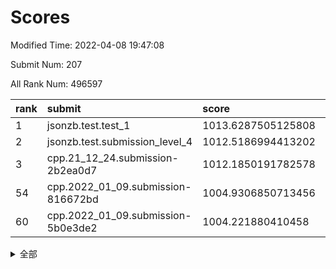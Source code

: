 # Scores

Modified Time: 2022-04-08 19:47:08

Submit Num: 207

All Rank Num: 496597

| rank |               submit               |       score        |       sigma        | pk_num |
| :--- | :--------------------------------- | :----------------- | :----------------- | :----- |
| 1    | jsonzb.test.test_1                 | 1013.6287505125808 | 0.8361599109655737 | 9593   |
| 2    | jsonzb.test.submission_level_4     | 1012.5186994413202 | 0.7965788655807623 | 9595   |
| 3    | cpp.21_12_24.submission-2b2ea0d7   | 1012.1850191782578 | 0.8032807962705153 | 9592   |
| 54   | cpp.2022_01_09.submission-816672bd | 1004.9306850713456 | 0.7115531217695727 | 9598   |
| 60   | cpp.2022_01_09.submission-5b0e3de2 | 1004.221880410458  | 0.7155401368005434 | 9600   |


<details>
<summary>全部</summary>

| rank |                 submit                 |       score        |       sigma        | pk_num |
| :--- | :------------------------------------- | :----------------- | :----------------- | :----- |
| 1    | jsonzb.test.test_1                     | 1013.6287505125808 | 0.8361599109655737 | 9593   |
| 2    | jsonzb.test.submission_level_4         | 1012.5186994413202 | 0.7965788655807623 | 9595   |
| 3    | cpp.21_12_24.submission-2b2ea0d7       | 1012.1850191782578 | 0.8032807962705153 | 9592   |
| 4    | gobigger.level_3.submission_level_3_47 | 1011.5316617658282 | 0.7824360311549905 | 9597   |
| 5    | gobigger.level_3.submission_level_3_37 | 1011.2928797073938 | 0.7600951362758819 | 9597   |
| 6    | gobigger.level_3.submission_level_3_3  | 1011.2645047505451 | 0.7693073196667082 | 9594   |
| 7    | gobigger.level_3.submission_level_3_36 | 1011.2005002772595 | 0.7735040083618316 | 9594   |
| 8    | gobigger.level_3.submission_level_3_30 | 1010.9384555832107 | 0.7679053803925363 | 9597   |
| 9    | gobigger.level_3.submission_level_3_9  | 1010.9185865976544 | 0.7600961300754229 | 9596   |
| 10   | gobigger.level_3.submission_level_3_28 | 1010.81780482423   | 0.7518951360911322 | 9597   |
| 11   | gobigger.level_3.submission_level_3_46 | 1010.7292823761505 | 0.7576538598551205 | 9594   |
| 12   | gobigger.level_3.submission_level_3_19 | 1010.7170140763632 | 0.7727873982138863 | 9597   |
| 13   | gobigger.level_3.submission_level_3_40 | 1010.6674520679503 | 0.7658476109817364 | 9597   |
| 14   | gobigger.level_3.submission_level_3_27 | 1010.5811122297004 | 0.7584468037365595 | 9601   |
| 15   | gobigger.level_3.submission_level_3_15 | 1010.5499655181052 | 0.8094360485514602 | 9598   |
| 16   | gobigger.level_3.submission_level_3_34 | 1010.5423509024308 | 0.7565647037005273 | 9591   |
| 17   | gobigger.level_3.submission_level_3_1  | 1010.5016311649737 | 0.7799858386526765 | 9606   |
| 18   | gobigger.level_3.submission_level_3_2  | 1010.4582314564351 | 0.7603638384146401 | 9597   |
| 19   | gobigger.level_3.submission_level_3_23 | 1010.2817815073813 | 0.779224584462828  | 9597   |
| 20   | gobigger.level_3.submission_level_3_5  | 1010.2045171582049 | 0.7512730852694478 | 9594   |
| 21   | gobigger.level_3.submission_level_3_42 | 1010.1796277412371 | 0.7691252190265176 | 9593   |
| 22   | gobigger.level_3.submission_level_3_18 | 1010.079814511924  | 0.7389475997500914 | 9595   |
| 23   | gobigger.level_3.submission_level_3_33 | 1010.0546183607264 | 0.7806351960384277 | 9599   |
| 24   | gobigger.level_3.submission_level_3_0  | 1009.9771395222554 | 0.7634884006141724 | 9599   |
| 25   | gobigger.level_3.submission_level_3_45 | 1009.9650560475873 | 0.7396495404624308 | 9598   |
| 26   | gobigger.level_3.submission_level_3_10 | 1009.9357691365534 | 0.7431858733631526 | 9596   |
| 27   | gobigger.level_3.submission_level_3_39 | 1009.8906383389497 | 0.7668293085448128 | 9594   |
| 28   | gobigger.level_3.submission_level_3_24 | 1009.8482482304767 | 0.7573992939049492 | 9601   |
| 29   | gobigger.level_3.submission_level_3_14 | 1009.8064300986842 | 0.7422133727639747 | 9598   |
| 30   | gobigger.level_3.submission_level_3_41 | 1009.7639421559923 | 0.7489680648788245 | 9598   |
| 31   | gobigger.level_3.submission_level_3_38 | 1009.7570018787233 | 0.7545597756420189 | 9597   |
| 32   | gobigger.level_3.submission_level_3_44 | 1009.7534067921466 | 0.7616964779488856 | 9598   |
| 33   | gobigger.level_3.submission_level_3_16 | 1009.7514780338462 | 0.7360331617205975 | 9595   |
| 34   | gobigger.level_3.submission_level_3_43 | 1009.7461723475101 | 0.7555289936782256 | 9604   |
| 35   | gobigger.level_3.submission_level_3_49 | 1009.6755585322215 | 0.7518524930189662 | 9599   |
| 36   | gobigger.level_3.submission_level_3_4  | 1009.6590130257435 | 0.7625830000373703 | 9599   |
| 37   | gobigger.level_3.submission_level_3_7  | 1009.5987422747629 | 0.7680654803877789 | 9592   |
| 38   | gobigger.level_3.submission_level_3_12 | 1009.5608185493275 | 0.7531138599423213 | 9599   |
| 39   | gobigger.level_3.submission_level_3_32 | 1009.5470963773398 | 0.7639157706746993 | 9597   |
| 40   | gobigger.level_3.submission_level_3_26 | 1009.5160942470175 | 0.7568426603858718 | 9599   |
| 41   | gobigger.level_3.submission_level_3_20 | 1009.513442231934  | 0.7403343433722408 | 9594   |
| 42   | gobigger.level_3.submission_level_3_35 | 1009.391863413117  | 0.73916868624384   | 9590   |
| 43   | gobigger.level_3.submission_level_3_13 | 1009.3659058530156 | 0.7555764779283923 | 9593   |
| 44   | gobigger.level_3.submission_level_3_22 | 1009.2916413559489 | 0.7528525960281873 | 9591   |
| 45   | gobigger.level_3.submission_level_3_25 | 1009.2486440520215 | 0.7507167208600153 | 9599   |
| 46   | gobigger.level_3.submission_level_3_48 | 1009.2461999896173 | 0.7444154709935882 | 9599   |
| 47   | gobigger.level_3.submission_level_3_21 | 1009.1454408335983 | 0.7523496790730332 | 9599   |
| 48   | gobigger.level_3.submission_level_3_31 | 1009.1275919670252 | 0.7793459053315536 | 9602   |
| 49   | gobigger.level_3.submission_level_3_29 | 1008.9171433180946 | 0.7656610613540968 | 9598   |
| 50   | gobigger.level_3.submission_level_3_6  | 1008.8945030097357 | 0.7534995333331863 | 9596   |
| 51   | gobigger.level_3.submission_level_3_11 | 1008.6436444287131 | 0.7534106665980537 | 9595   |
| 52   | gobigger.level_3.submission_level_3_17 | 1008.5822620414117 | 0.7283409587544737 | 9597   |
| 53   | gobigger.level_3.submission_level_3_8  | 1008.5194237608034 | 0.7352661398171711 | 9598   |
| 54   | cpp.2022_01_09.submission-816672bd     | 1004.9306850713456 | 0.7115531217695727 | 9598   |
| 55   | gobigger.level_1.submission_level_1_37 | 1004.5838687842231 | 0.7203384873875219 | 9591   |
| 56   | gobigger.level_1.submission_level_1_2  | 1004.5590444369785 | 0.7216700526211915 | 9594   |
| 57   | gobigger.level_1.submission_level_1_22 | 1004.460272867628  | 0.7255034766847894 | 9600   |
| 58   | gobigger.level_1.submission_level_1_17 | 1004.3565590966638 | 0.7172204314755867 | 9592   |
| 59   | gobigger.level_1.submission_level_1_10 | 1004.3522007050703 | 0.7178006548926271 | 9596   |
| 60   | cpp.2022_01_09.submission-5b0e3de2     | 1004.221880410458  | 0.7155401368005434 | 9600   |
| 61   | gobigger.level_1.submission_level_1_12 | 1004.2059249113934 | 0.7195021653915176 | 9590   |
| 62   | gobigger.level_1.submission_level_1_15 | 1004.168595538121  | 0.710884498929395  | 9599   |
| 63   | gobigger.level_1.submission_level_1_45 | 1004.136162930276  | 0.7132031583177892 | 9604   |
| 64   | gobigger.level_1.submission_level_1_29 | 1004.0875654697663 | 0.7118886975377926 | 9597   |
| 65   | gobigger.level_1.submission_level_1_4  | 1003.9535463271685 | 0.7355262871577855 | 9593   |
| 66   | gobigger.level_1.submission_level_1_18 | 1003.9367078847793 | 0.7175189109952681 | 9596   |
| 67   | gobigger.level_1.submission_level_1_28 | 1003.7982047872429 | 0.711517788834211  | 9597   |
| 68   | gobigger.level_1.submission_level_1_25 | 1003.5802322950942 | 0.7116473622055386 | 9594   |
| 69   | gobigger.level_1.submission_level_1_47 | 1003.5533995281962 | 0.7223899252650324 | 9601   |
| 70   | gobigger.level_1.submission_level_1_0  | 1003.545619677719  | 0.7272703999306526 | 9594   |
| 71   | gobigger.level_1.submission_level_1_40 | 1003.5408490897361 | 0.7138101127319084 | 9596   |
| 72   | gobigger.level_1.submission_level_1_11 | 1003.5268511116441 | 0.7088290113583505 | 9599   |
| 73   | gobigger.level_1.submission_level_1_43 | 1003.5183815827021 | 0.7042438346120905 | 9598   |
| 74   | gobigger.level_1.submission_level_1_7  | 1003.4740294986502 | 0.7213086129673555 | 9592   |
| 75   | gobigger.level_1.submission_level_1_30 | 1003.4629751219159 | 0.7249292497670029 | 9601   |
| 76   | gobigger.level_1.submission_level_1_31 | 1003.458369416966  | 0.7164893215336002 | 9596   |
| 77   | gobigger.level_1.submission_level_1_34 | 1003.3930301378354 | 0.7055443963984311 | 9603   |
| 78   | gobigger.level_1.submission_level_1_32 | 1003.3919356293117 | 0.7348169818109692 | 9598   |
| 79   | gobigger.level_1.submission_level_1_33 | 1003.3719537625657 | 0.7210899225176526 | 9590   |
| 80   | gobigger.level_1.submission_level_1_48 | 1003.3563793586529 | 0.7198174477931693 | 9600   |
| 81   | gobigger.level_1.submission_level_1_21 | 1003.278355712725  | 0.7103778094330268 | 9593   |
| 82   | gobigger.level_1.submission_level_1_8  | 1003.0995625488634 | 0.706758840993683  | 9588   |
| 83   | gobigger.level_1.submission_level_1_20 | 1003.0853724122884 | 0.7171683983357415 | 9594   |
| 84   | gobigger.level_1.submission_level_1_41 | 1003.0579236510096 | 0.7166207417529156 | 9594   |
| 85   | gobigger.level_1.submission_level_1_5  | 1003.0196878308848 | 0.7169725795811638 | 9593   |
| 86   | gobigger.level_1.submission_level_1_16 | 1002.9414353795505 | 0.7037342877065486 | 9595   |
| 87   | gobigger.level_1.submission_level_1_49 | 1002.897229771068  | 0.7134535325094699 | 9588   |
| 88   | gobigger.level_1.submission_level_1_35 | 1002.7071173925567 | 0.715924889708096  | 9602   |
| 89   | gobigger.level_1.submission_level_1_46 | 1002.7012762238719 | 0.7002291103960185 | 9598   |
| 90   | gobigger.level_1.submission_level_1_1  | 1002.6931276689606 | 0.7118353316881108 | 9593   |
| 91   | gobigger.level_1.submission_level_1_19 | 1002.6824845296999 | 0.7119826717706237 | 9596   |
| 92   | gobigger.level_1.submission_level_1_26 | 1002.5609319943524 | 0.721564905948115  | 9601   |
| 93   | gobigger.level_1.submission_level_1_9  | 1002.5510910193524 | 0.7079912893259037 | 9597   |
| 94   | gobigger.level_1.submission_level_1_23 | 1002.543246555541  | 0.7146812200661234 | 9600   |
| 95   | gobigger.level_1.submission_level_1_6  | 1002.5051803119852 | 0.7126764315222397 | 9592   |
| 96   | gobigger.level_1.submission_level_1_42 | 1002.4809557087816 | 0.702764474005538  | 9595   |
| 97   | gobigger.level_1.submission_level_1_3  | 1002.4076943616718 | 0.7083410221335475 | 9597   |
| 98   | gobigger.level_1.submission_level_1_14 | 1002.3458372964743 | 0.7078473820858386 | 9600   |
| 99   | gobigger.level_1.submission_level_1_36 | 1002.2946395256696 | 0.7142384139264101 | 9598   |
| 100  | gobigger.level_1.submission_level_1_38 | 1002.2103018094095 | 0.7186618147929033 | 9593   |
| 101  | gobigger.level_1.submission_level_1_13 | 1002.2031677389215 | 0.7193502369954151 | 9600   |
| 102  | gobigger.level_1.submission_level_1_44 | 1002.1136205740306 | 0.7114434880025288 | 9596   |
| 103  | gobigger.level_1.submission_level_1_39 | 1002.031208574066  | 0.7056139810221046 | 9601   |
| 104  | gobigger.level_1.submission_level_1_27 | 1001.6100242099046 | 0.707378123270691  | 9594   |
| 105  | gobigger.level_1.submission_level_1_24 | 1000.9956538541006 | 0.7109123173109975 | 9592   |
| 106  | gobigger.random.submission_random_10   | 998.0352636207275  | 0.6999528140820565 | 9596   |
| 107  | gobigger.random.submission_random_26   | 997.7118729601699  | 0.698705149007167  | 9595   |
| 108  | gobigger.random.submission_random_15   | 997.2185724489739  | 0.7040701865232643 | 9594   |
| 109  | gobigger.random.submission_random_25   | 997.0500981388999  | 0.6970762482119198 | 9598   |
| 110  | gobigger.random.submission_random_41   | 996.9733278560336  | 0.7081704396865116 | 9595   |
| 111  | gobigger.random.submission_random_22   | 996.9705743612143  | 0.713487948278313  | 9592   |
| 112  | gobigger.random.submission_random_35   | 996.8293158883713  | 0.7059522555338398 | 9596   |
| 113  | gobigger.random.submission_random_13   | 996.8184561422914  | 0.7021979371750007 | 9593   |
| 114  | gobigger.random.submission_random_49   | 996.7862728508609  | 0.7100615337074987 | 9597   |
| 115  | gobigger.random.submission_random_7    | 996.5823323392001  | 0.7140483210821013 | 9591   |
| 116  | gobigger.random.submission_random_34   | 996.5019425448825  | 0.7067102527426999 | 9597   |
| 117  | gobigger.random.submission_random_32   | 996.4601073990343  | 0.7043587402226887 | 9599   |
| 118  | gobigger.random.submission_random_1    | 996.4300425657581  | 0.7137006127885972 | 9598   |
| 119  | gobigger.random.submission_random_21   | 996.401922179139   | 0.6982973105123388 | 9596   |
| 120  | gobigger.random.submission_random_6    | 996.4002040896854  | 0.6963529724511109 | 9595   |
| 121  | gobigger.random.submission_random_28   | 996.398074489297   | 0.7131272612650756 | 9590   |
| 122  | gobigger.random.submission_random_42   | 996.3387882471609  | 0.7157673902523013 | 9592   |
| 123  | gobigger.random.submission_random_46   | 996.3160540263757  | 0.7110329444103073 | 9599   |
| 124  | gobigger.random.submission_random_17   | 996.2944738731535  | 0.7098444639970797 | 9596   |
| 125  | gobigger.random.submission_random_39   | 996.1956152315422  | 0.7137502301303379 | 9595   |
| 126  | gobigger.random.submission_random_3    | 996.1952476190829  | 0.7137701703872918 | 9598   |
| 127  | gobigger.random.submission_random_20   | 996.0887974506501  | 0.7082674865210689 | 9601   |
| 128  | gobigger.random.submission_random_14   | 996.0736689391314  | 0.7112257893540621 | 9592   |
| 129  | gobigger.random.submission_random_12   | 996.0506204100159  | 0.7209652225078644 | 9593   |
| 130  | gobigger.random.submission_random_9    | 995.9773134674607  | 0.7061208191014123 | 9596   |
| 131  | gobigger.random.submission_random_23   | 995.9631318320431  | 0.719838301325401  | 9590   |
| 132  | gobigger.random.submission_random_40   | 995.9250648360878  | 0.7240230997310279 | 9596   |
| 133  | gobigger.random.submission_random_4    | 995.8949048244128  | 0.6984228680319492 | 9594   |
| 134  | gobigger.random.submission_random_2    | 995.8008026185468  | 0.7136385887247287 | 9596   |
| 135  | gobigger.random.submission_random_29   | 995.791843447526   | 0.7193765347945995 | 9595   |
| 136  | gobigger.random.submission_random_44   | 995.7437276779705  | 0.7016597038661265 | 9598   |
| 137  | gobigger.random.submission_random_47   | 995.7068211459837  | 0.7062789057218106 | 9596   |
| 138  | gobigger.random.submission_random_37   | 995.6908154867917  | 0.7292884617763273 | 9600   |
| 139  | gobigger.random.submission_random_36   | 995.6712738397915  | 0.7080855028191153 | 9598   |
| 140  | gobigger.random.submission_random_19   | 995.6536088317844  | 0.7080170659724946 | 9595   |
| 141  | gobigger.random.submission_random_5    | 995.6350682679249  | 0.7051734449494728 | 9597   |
| 142  | gobigger.random.submission_random_43   | 995.611181378244   | 0.7148047014433602 | 9594   |
| 143  | gobigger.random.submission_random_8    | 995.606867584737   | 0.7175993464215107 | 9592   |
| 144  | gobigger.random.submission_random_16   | 995.6020338451325  | 0.7265876156536962 | 9594   |
| 145  | gobigger.random.submission_random_31   | 995.5541570152305  | 0.7221366458333721 | 9597   |
| 146  | gobigger.random.submission_random_45   | 995.5281952352252  | 0.7141750689667686 | 9593   |
| 147  | gobigger.random.submission_random_18   | 995.4353250255209  | 0.7057766867623456 | 9594   |
| 148  | gobigger.random.submission_random_11   | 995.3905649691069  | 0.7185911988721442 | 9601   |
| 149  | gobigger.random.submission_random_24   | 995.2399005388916  | 0.6934477262088063 | 9597   |
| 150  | gobigger.random.submission_random_33   | 995.235800077411   | 0.7270555297212422 | 9595   |
| 151  | gobigger.random.submission_random_0    | 995.2252082858497  | 0.703227395598417  | 9598   |
| 152  | gobigger.random.submission_random_27   | 994.9326037729655  | 0.714536539941198  | 9593   |
| 153  | gobigger.random.submission_random_48   | 994.5996267934609  | 0.7309154962260819 | 9597   |
| 154  | gobigger.random.submission_random_30   | 994.5953804123708  | 0.7208764159943792 | 9601   |
| 155  | gobigger.random.submission_random_38   | 994.2147725736719  | 0.7277107432552622 | 9595   |
| 156  | gobigger.level_2.submission_level_2_10 | 994.0384355328335  | 0.7219306945105274 | 9597   |
| 157  | gobigger.level_2.submission_level_2_42 | 994.0052778590118  | 0.7505840242664664 | 9593   |
| 158  | gobigger.level_2.submission_level_2_19 | 993.8696350416773  | 0.724654648037508  | 9594   |
| 159  | gobigger.level_2.submission_level_2_33 | 993.8662502673359  | 0.7419667175703989 | 9601   |
| 160  | gobigger.level_2.submission_level_2_47 | 993.7698464145732  | 0.7309766176981588 | 9600   |
| 161  | gobigger.level_2.submission_level_2_20 | 993.687739622391   | 0.7268329259846211 | 9593   |
| 162  | gobigger.level_2.submission_level_2_13 | 993.4892064639823  | 0.7275305380623257 | 9597   |
| 163  | gobigger.level_2.submission_level_2_18 | 993.4419530984691  | 0.7477793542208385 | 9597   |
| 164  | gobigger.level_2.submission_level_2_43 | 993.4389739802906  | 0.7403106697684484 | 9595   |
| 165  | gobigger.level_2.submission_level_2_3  | 993.4065514703914  | 0.7480665061359603 | 9594   |
| 166  | gobigger.level_2.submission_level_2_11 | 993.2036243199581  | 0.7192078103662225 | 9593   |
| 167  | gobigger.level_2.submission_level_2_1  | 993.1816787658046  | 0.7457682784069125 | 9594   |
| 168  | gobigger.level_2.submission_level_2_7  | 993.1736653709104  | 0.7672933955471771 | 9595   |
| 169  | gobigger.level_2.submission_level_2_24 | 993.1258087711894  | 0.738041572646644  | 9598   |
| 170  | gobigger.level_2.submission_level_2_0  | 992.9136549043584  | 0.7456962768620405 | 9596   |
| 171  | gobigger.level_2.submission_level_2_21 | 992.8944921962254  | 0.7300096146722744 | 9592   |
| 172  | gobigger.level_2.submission_level_2_4  | 992.8785757065992  | 0.7494986235901807 | 9595   |
| 173  | gobigger.level_2.submission_level_2_6  | 992.6746921813841  | 0.737044221888947  | 9593   |
| 174  | gobigger.level_2.submission_level_2_44 | 992.612250088774   | 0.7291422543244118 | 9601   |
| 175  | gobigger.level_2.submission_level_2_29 | 992.545291349981   | 0.7505147720544485 | 9593   |
| 176  | gobigger.level_2.submission_level_2_23 | 992.4991811957661  | 0.7607897418124472 | 9596   |
| 177  | gobigger.level_2.submission_level_2_48 | 992.4694222247188  | 0.7590479691644602 | 9597   |
| 178  | gobigger.level_2.submission_level_2_12 | 992.4667530274461  | 0.7486620852773221 | 9598   |
| 179  | gobigger.level_2.submission_level_2_15 | 992.4319669520244  | 0.745729239649681  | 9600   |
| 180  | gobigger.level_2.submission_level_2_27 | 992.3983920511599  | 0.7413438341048563 | 9597   |
| 181  | gobigger.level_2.submission_level_2_26 | 992.3698122873827  | 0.7479721375728813 | 9598   |
| 182  | gobigger.level_2.submission_level_2_16 | 992.2968489632515  | 0.7395213000152238 | 9596   |
| 183  | gobigger.level_2.submission_level_2_32 | 992.2679319396506  | 0.7568641065473485 | 9599   |
| 184  | gobigger.level_2.submission_level_2_31 | 992.2420120222894  | 0.7696962460324546 | 9596   |
| 185  | gobigger.level_2.submission_level_2_25 | 992.1922957301299  | 0.7398317534276581 | 9591   |
| 186  | gobigger.level_2.submission_level_2_5  | 992.1000495987646  | 0.7441460656286525 | 9598   |
| 187  | gobigger.level_2.submission_level_2_35 | 992.068578003885   | 0.7281558101839202 | 9591   |
| 188  | gobigger.level_2.submission_level_2_9  | 992.0550336026546  | 0.7553556056698959 | 9594   |
| 189  | gobigger.level_2.submission_level_2_36 | 992.0209902375292  | 0.7432282260775893 | 9595   |
| 190  | gobigger.level_2.submission_level_2_41 | 991.9720382568586  | 0.7351265123613251 | 9596   |
| 191  | gobigger.level_2.submission_level_2_37 | 991.8112020308675  | 0.7642480665944146 | 9594   |
| 192  | gobigger.level_2.submission_level_2_34 | 991.7660123423908  | 0.7414246218058759 | 9596   |
| 193  | gobigger.level_2.submission_level_2_39 | 991.6543311073174  | 0.7567152307804387 | 9597   |
| 194  | gobigger.level_2.submission_level_2_38 | 991.5834325806866  | 0.7564566831623927 | 9600   |
| 195  | gobigger.level_2.submission_level_2_8  | 991.4755352806006  | 0.7603294620457771 | 9595   |
| 196  | gobigger.level_2.submission_level_2_14 | 991.4671715600625  | 0.7372737302280119 | 9595   |
| 197  | gobigger.level_2.submission_level_2_17 | 991.2914103915833  | 0.7401092758528606 | 9593   |
| 198  | gobigger.level_2.submission_level_2_45 | 991.2883478590727  | 0.7662036549353314 | 9597   |
| 199  | gobigger.level_2.submission_level_2_40 | 991.208235807903   | 0.7671936874232593 | 9602   |
| 200  | gobigger.level_2.submission_level_2_46 | 991.1810978363491  | 0.7511511279978945 | 9593   |
| 201  | gobigger.level_2.submission_level_2_49 | 990.9522786967528  | 0.7615216968584477 | 9596   |
| 202  | gobigger.level_2.submission_level_2_22 | 990.8920248015681  | 0.762613103329759  | 9595   |
| 203  | gobigger.level_2.submission_level_2_2  | 990.6767039476097  | 0.7497025182248428 | 9599   |
| 204  | gobigger.level_2.submission_level_2_28 | 990.5301247297414  | 0.7488486911043164 | 9593   |
| 205  | gobigger.level_2.submission_level_2_30 | 990.4606442761205  | 0.7659833775918141 | 9593   |
| 206  | gobigger.none.submission_none_0        | 976.717758656198   | 1.3715415974757101 | 9596   |
| 207  | gobigger.none.submission_none_1        | 976.3994812388487  | 1.376447791086484  | 9600   |

</details>